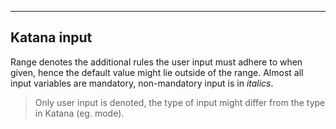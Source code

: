 ---
## Katana input

Range denotes the additional rules the user input must adhere to when given, hence the default value might lie outside of the range.
Almost all input variables are mandatory, non-mandatory input is in _italics_.

> Only user input is denoted, the type of input might differ from the type in Katana (eg. mode).
